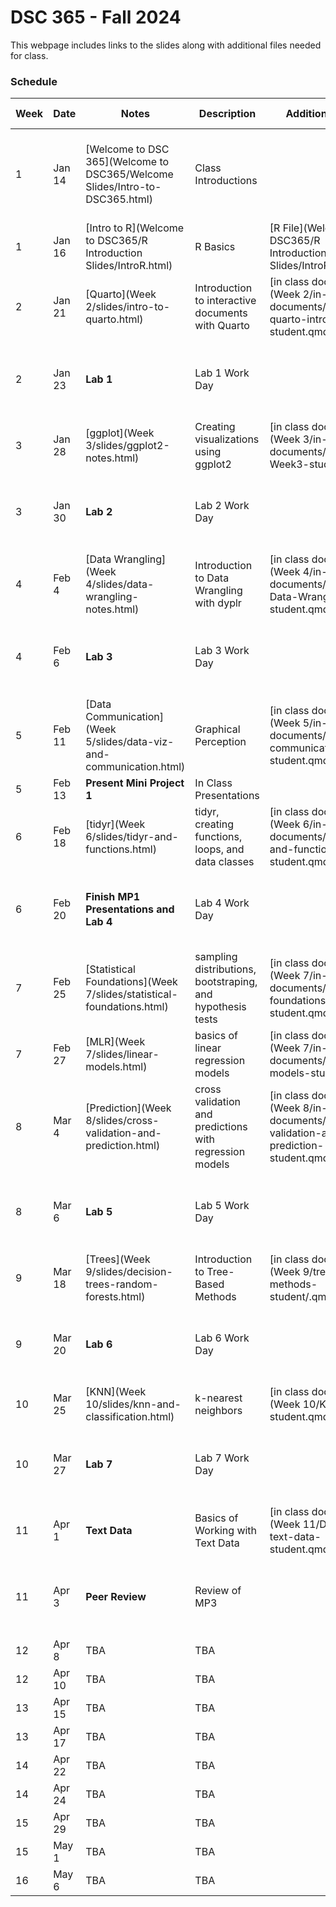 # DSC 365 - Fall 2024

This webpage includes links to the slides along with additional files needed for class. 

### Schedule

Week | Date | Notes | Description | Additional Files | Homework Assigned
---- | ---- | ---- | --- | --- | ---
1 | Jan 14 | [Welcome to DSC 365](Welcome to DSC365/Welcome Slides/Intro-to-DSC365.html) | Class Introductions | | Download R/R Studio **due Thursday August 22 at 11:59 pm**
1 | Jan 16 | [Intro to R](Welcome to DSC365/R Introduction Slides/IntroR.html) | R Basics |[R File](Welcome to DSC365/R Introduction Slides/IntroR.R) | 
2 | Jan 21 | [Quarto](Week 2/slides/intro-to-quarto.html) | Introduction to interactive documents with Quarto  |[in class document](Week 2/in-class-documents/DSC365-quarto-intro-student.qmd) | 
2 | Jan 23 | **Lab 1** | Lab 1 Work Day | | **Due** Thursday September 5 at 11:59 pm in Blueline
3 | Jan 28 | [ggplot](Week 3/slides/ggplot2-notes.html) | Creating visualizations using ggplot2  |[in class document](Week 3/in-class-documents/DSC365-Week3-student.qmd) | 
3 | Jan 30 | **Lab 2** | Lab 2 Work Day | | **Due** Tuesday September 10 at 11:59 pm in Blueline
4 | Feb 4 | [Data Wrangling](Week 4/slides/data-wrangling-notes.html) | Introduction to Data Wrangling with dyplr  |[in class document](Week 4/in-class-documents/DSC365-Data-Wrangling-student.qmd) | 
4 | Feb 6 | **Lab 3** | Lab 3 Work Day | | **Due** Tuesday September 26 at 11:59 pm in Blueline
5 | Feb 11 | [Data Communication](Week 5/slides/data-viz-and-communication.html) | Graphical Perception |[in class document](Week 5/in-class-documents/data-communication-student.qmd) | 
5 | Feb 13 | **Present Mini Project 1** | In Class Presentations | | 
6 | Feb 18 | [tidyr](Week 6/slides/tidyr-and-functions.html) | tidyr, creating functions, loops, and data classes |[in class document](Week 6/in-class-documents/tidyr-and-functions-student.qmd) | 
6 | Feb 20 | **Finish MP1 Presentations and Lab 4** | Lab 4 Work Day | | **Due** Thursday October 3rd at 11:59 pm in Blueline
7 | Feb 25 | [Statistical Foundations](Week 7/slides/statistical-foundations.html) | sampling distributions, bootstraping, and hypothesis tests |[in class document](Week 7/in-class-documents/statistical-foundations-student.qmd) | 
7 | Feb 27 | [MLR](Week 7/slides/linear-models.html) | basics of linear regression models |[in class document](Week 7/in-class-documents/linear-models-student.qmd) | 
8 | Mar 4 | [Prediction](Week 8/slides/cross-validation-and-prediction.html) | cross validation and predictions with regression models |[in class document](Week 8/in-class-documents/cross-validation-and-prediction-student.qmd) | 
8 | Mar 6 | **Lab 5** | Lab 5 Work Day | | **Due** Tuesday October 22 at 11:59 pm in Blueline
9 | Mar 18 | [Trees](Week 9/slides/decision-trees-random-forests.html) | Introduction to Tree-Based Methods |[in class document](Week 9/tree-methods-student/.qmd) | 
9 | Mar 20 | **Lab 6** | Lab 6 Work Day | | **Due** Tuesday October 29 at 11:59 pm in Blueline
10 | Mar 25 | [KNN](Week 10/slides/knn-and-classification.html) | k-nearest neighbors |[in class document](Week 10/KNN-student.qmd) | 
10 | Mar 27 | **Lab 7** | Lab 7 Work Day | | **Due** Tuesday November 12 at 11:59 pm in Blueline
11 | Apr 1 | **Text Data** | Basics of Working with Text Data |[in class document](Week 11/DSC365-text-data-student.qmd) | 
11 | Apr 3 | **Peer Review** | Review of MP3 | | **Due** Tuesday November 12 at 11:59 pm in Blueline
12 | Apr 8 | TBA | TBA | | 
12 | Apr 10 | TBA | TBA | | 
13 | Apr 15 | TBA | TBA | | 
13 | Apr 17 | TBA | TBA | | 
14 | Apr 22 | TBA | TBA | | 
14 | Apr 24 | TBA | TBA | | 
15 | Apr 29 | TBA | TBA | | 
15 | May 1 | TBA | TBA | | 
16 | May 6 | TBA | TBA | | 



